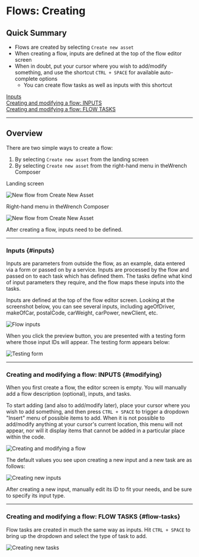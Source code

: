 # Flows: Creating

## Quick Summary

* Flows are created by selecting `Create new asset`
* When creating a flow, inputs are defined at the top of the flow editor screen
* When in doubt, put your cursor where you wish to add/modify something, and use the shortcut `CTRL + SPACE` for available auto-complete options
  * You can create flow tasks as well as inputs with this shortcut
  
[Inputs](#inputs)  
[Creating and modifying a flow: INPUTS](#modifying)  
[Creating and modifying a flow: FLOW TASKS](#flow-tasks)  
  

---

## Overview 

There are two simple ways to create a flow:

1. By selecting `Create new asset` from the landing screen
2. By selecting `Create new asset` from the right-hand menu in theWrench Composer

Landing screen

![New flow from Create New Asset](flows/create-asset.png)  

Right-hand menu in theWrench Composer

![New flow from Create New Asset](flows/create-asset2.png)

After creating a flow, inputs need to be defined.

---

### Inputs {#inputs}

Inputs are parameters from outside the flow, as an example, data entered via a form or passed on by a service. Inputs are processed by the flow and passed on to each task which has defined them. The tasks define what kind of input parameters they require, and the flow maps these inputs into the tasks.

Inputs are defined at the top of the flow editor screen. Looking at the screenshot below, you can see several inputs, including ageOfDriver, makeOfCar, postalCode, carWeight, carPower, newClient, etc.

![Flow inputs](flows/flow-editor2.png)

When you click the preview button, you are presented with a testing form where those input IDs will appear. The testing form appears below:

![Testing form](flows/testing-form.png)

---

### Creating and modifying a flow: INPUTS {#modifying}

When you first create a flow, the editor screen is empty. You will manually add a flow description (optional), inputs, and tasks.

To start adding (and also to add/modify later), place your cursor where you wish to add something, and then press `CTRL + SPACE` to trigger a dropdown "Insert" menu of possible items to add. When it is not possible to add/modify anything at your cursor's current location, this menu will not appear, nor will it display items that cannot be added in a particular place within the code.  

![Creating and modifying a flow](flows/modifying-flow.png)

The default values you see upon creating a new input and a new task are as follows:

![Creating new inputs](flows/create-input.png)

After creating a new input, manually edit its ID to fit your needs, and be sure to specify its input type.  

---

### Creating and modifying a flow: FLOW TASKS {#flow-tasks}

Flow tasks are created in much the same way as inputs. Hit `CTRL + SPACE` to bring up the dropdown and select the type of task to add.

![Creating new tasks](flows/new-task.png)